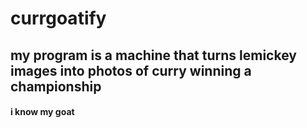 # currgoatify

## my program is a machine that turns lemickey images into photos of curry winning a championship 

#### i know my goat
